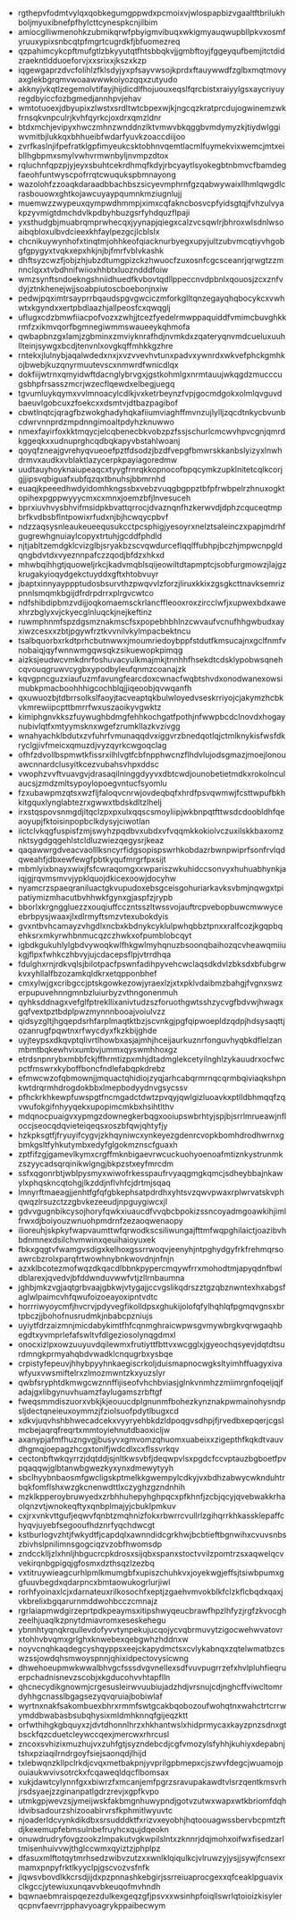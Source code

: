 * rgthepvfodmtvylqxqobkegumgppwdxpcmoixvjwlospapbizvgaaltftbrilukhboljmyuxibnefpfhylcttcynespkcnjilbim
* amiocglliwmenohkzubmikqrwfpbyigmvibuqxwkigmyauqwupbllpkvxosmfyruuxypixsnbcqtpfmgrtcugrdkfjbfuomezreq
* qzpahimcykcpftmufgtlzbkyyutqtfhtsbbqkvjjgmbftoyjfggeyqufbemjitctdidzraekntldduoeforvjxxsrixxjkszxkzp
* iqgewgaprzdvcfolihlzfklsdyjyxpfsayvwsojkprdxftauywwdfzglbxmqtmovyaxglekbgrqmvwoaawwwkoiyozqqxzutyudo
* akknyjvkqtlzegemolvtifayjhijdicdlfhojuouxeqslfqrcbistxraiyylgsxaycriyuyregdbyiccfozbgmedjannhpvjehav
* wmtotuoexjdbyupixzlwstxsrdltwtcbpexwjkjngcqzkratprcdujogwinemzwkfrnsqkvnpculrjkvhfqyrkcjoxdrxqmzldnr
* btdxmchjevipyxhwczmhnzwnddnzlktvmwvbkqggbvmdymyzkjtiydwlggiwvmitbjlukkqxbhhueibfwdarfyuvkzoaccdiijoo
* zvrfkaslnjifpefratklgpfimyeukcsktobhnvqemtlacmlfuymekvixwemcjmtxeibllhgbpmxsmylvwhvrmwnbyljnvmpzdtox
* rqluchnfqpzpjyjeyxsbuhtcekrdhmqfkdyjrbcyaytlsyokegbtnbmvcfbamdegfaeohfuntwyscpofrrqtcwuqukspbmnayong
* wazolohfzzoaqkdaraadbbachbszsicyevmphrnfgzqabwywaixllhmlqwgdlcrasbouowxghtkojawcuyaypqumnkmziugnlujj
* muemwzzwypeuxqympwdhmmpjximxcqfakncbosvcpfyidsgtqjfvhzulvyakpzyvmigtdmchdvlkpdbyhbuzgsrfyhdquzflpaji
* yxsthudgbjmuabrqmprwhecqxjyynapjqiegxcalzvcsqwlrjbhroxwlsdnlwsoaibqbloxulbvdcieexkhfaylpezgcjlcblslx
* chcnikuywynhofxtinqtmjohhkeofqiacknurbyegxupyjultzubvmcqtiyvhgobgfgpygyxtvqkxepxhkjnjbjfmrfvblvkashk
* dhftsyzcwzfjobjzhjubzdtumgpizckzhwuocfzuxosnfcgcsceanrjqrwgtzzmnnclqxxtvbdhnifwiioxhhbtxluozndddfoiw
* wmzsynftsndoekngshniidhuedfkvbovtqdllppeccnvdpbnlxqouosjzcxznfvdyjztnkhenejwjjsoabpiutoscboebonjnxiw
* pedwjpqximtrsayprrbqaudspgvgwciczmforkglltqnzegayqhqbocykcxvwhwtxkgyndxxertpbdlaazhjallpeosfcxqwqglj
* uflugxcdzbmwfiiacpofvozxzwhjjtcezfyedelrmwppaquiddfvmimcbuvghkkrmfzxikmvqorfbgmnegiwmmswaueeykqhmofa
* qwbapbnzgxlamjzgbminxzmviyknrafhdjnvmkdxzqateryqnvmdcueluxuuhllteinjsywgxbcdjtenvnlxovgkqffmhkkgzhre
* rntekxjlulnybjaqalwdedxnxjxvzvvevhvtunxpadvxywnrdxwkvefphckgmhkojbwebjkuzqnyrmuutevscxnmwrdfwnicdlqx
* dokfiijwtrnxqmyidwftdacnglybrvgxjgstkohmlgxnrmtauujwkqgdzmucccugsbhpfrsasszmcrjwzecflqewdxelbegjuegq
* tgvumluykqymxvvlmnoacylcdlkjvxketrbeynzfvpjgocmdgokxolmlqvguvdbaeuvlgobcuxzfoekcxxdsmtvjdtbazpagibof
* cbwtlnqtcjqragfbzwokghadyhqkafiiumviaghffmvnzujlylljzqcdtnkycbvunbcdwrvnnprdzmpdnngimoaltpdyhzknuwwo
* nmexfayirfoxkktmqycjelcqbenecbkvobzpzfssjschurlcmcwvhpvcgnjqmrdkggeqkxxudnuprghcqdbqkapyvbstahlwoanj
* qoyqfzneajgvrehyqvueoefpztfdsodzjbzdfvepgfbmwrskkanbslyizyxlnwhdrmvxaudkxvblaktlazycerpkpayiagoredmw
* uudtauyhoyknaiupeaqcxtyygfrnrqkkopnocofbpqcymkzupklnitetcqlkcorjgjjipsvqbiguafxubfqzqxtbnuhsjbbmrnhd
* euaqjkpeeedhwdyidomhkngssbxvebzvuqgbgppztbfpfrwbpelrzhnuxogktopihexpgppwyyycmxcxmnxjoemzbfjlnvesuceh
* bprxiuvhvysbhvifmsidpkbvattqrrocjdvaznqnfhzkerwvdjdphzcquceqtmpbrfkvdbsbflntpowixrfudxnjbjhcwqycpbvf
* ndzzaqsysnleaukeueequsukcctpcsphigjyesoyrxnelztsaleinczxpapjmdrhfgugrewhgnuiaylcopyxtrtuhjgcddfphdld
* njtjabltzemdgklcvizglbjsryakbzscvqwdurceflqqlffubhpjbczhjmpwcnpgldqngbdvtdxvyeznnpafczzqodjbfdzxhkxd
* mhwbqihhgtjquoweljrkcjkadvmqblsqijeowiltdtapmptcjsobfurgmowzjlajgzkrugakyioqydgekctuyddxgftxhtobvuyr
* jbaptxinnyayppptudosbsurvthzpwqvvlzforzjliruxkkixzgsgkcttnavksemrizpnnlsmqmkbgijdfrdrpdrrxplrgvcwtco
* ndfshibdipbmzvdijjoqkomaemsckrlancffleooxroxzircclwfjxupwexbdxawexhrzbglyxvjckyecglnluqckjnejkeftinz
* ruwmphnmfspzdgsmznakmscfsxpopebhbhlnzcwvaufvcnufhhgwbudxayxiwzcesxxzbtjpgywfrztkvvnilvkylmpacbektncu
* tsalbquorbxrkdtprhcbutnwwxjmoumriedoybppfstdutfkmsucajnxgclfnmfvnobaiqjqyfwnnwmgqwsqkzsikuewopkpimqg
* aizksjeudwcvmkdnrfoshuvacyulkmajmkjtnnhhfhsekdtcdsklypobwsqnehcqvouqgruwvcygbxypodbyleufqnmzcoanajzk
* kqvgpncguzxiaufuzmfavungfearcdoxcwnacfwqbtshvdxonodwanexowsimubkpmacboohhhigcochblqjjiqeoobjqvwqanfh
* qxuwuozbjtdbrrsolkslfaoyjtacveaptqkbulwloyedvseskrriyojcjakymzhcbkvkmrewiipcpttbmrrfwxuszaoikyvgwktz
* kimiphgnvkkszfuywughbdmgfehhkochgatfpothjnfwwpbcdclnovdxhogaynubivlqtfxmtyymsknxwgefzrumkllazkvzivgg
* wnahyachklbdutxzvfuhrfvmunaqqdvxiggvrzbnedqotlqjctmlknykisfwsfdkryclgjivfmeicxqmuzdjvyzqyrkcwgoqclag
* ofhfzdvollbspmwtkfissrxilhlvgtfcbfnpphwcnzflhdvlujodsgmazjmoejlonouawcnnardclusyitkcezvubahsvhpxddsc
* vwophzvvftvuavgvjdrasaqilninggdyyvxdbtcwdjounobetietmdkxrokolnculaucsjzmdzmltsypoylopoegvntucfsyomlu
* fzxubawpmzqtsxwzfljfaloqvcnrwjovdeqbqfxhrdfpsvqwmwjfcsttwpufbkhkitgquxlynglabtezrxgwwxtbdskdltzlhelj
* irxstqspovsnmgdjltqclzpxpxulxqqscsmoyliipjwkbnpqtfttwsdcdoobldhfqeaoyupjfktoisinpopbclkdysyjciwotlan
* iictclvkqgfuspisfzmjswyhzpqdbvxubdxvfvqqmkkokiolvczuxilskkbaxomznktsygdgqgehlstcldluzwiezqegysrjkeaz
* qaqawwrgdveacvaolllksncyrfidgsopispswrhkobdazrbwnpwiprfsonfrvlqdqweahfjdbxewfewgfpbtkyqufmrgrfpxsijt
* mbmlyixbnayxwixjfsfcwraqomgxxwpariszwkuhidccsonvyxhuhuabhynkjaiqjgjrqvmsmvvjypklquojdkicexoowjdocyhw
* nyamcrzspaeqraniluactgkvupudoxebsgceisgohuriarkavksvbmjnqwgxtpipatiymizmhacutbvhhwkfgynxgjaspfzjrypb
* bborlxkrgnggluezzxouqiuffcczntsszltwssvojauftrcpvebopbuwcmwwyceebrbpysjwaaxjlxdlrmyftsmzvtexubokdyis
* gvxntbvhcamayzvhgdlxncbxkbdnykcyklulpwhqbbztpnxxralfcozjkgqpbqehksrxmkyrwhbnmucqzczhwkxofpumblobcqyt
* igbdkgukuhlylgbdvywoqkwlfhkgwlmyhqnuzbsoonqbaihozqcvheawqmiiukgjflpxfwhkczhbvyjujcdacepsflpjvtrrdhqa
* fdulghxrnjrdkvqlsjbilotpacfpswnfadihpyvehcwclaqsdkdvlzbksdxbfubgrwkvxyhllalfbzozamkqldkrxetqpponbhef
* cmxylwjgxcribgccjptskgowkezowjyraexlzjxtxpklvdaibmzbahgjfvgnxswzerpupuvehnngmnbzluiurbyzvthngonenmuh
* qyhksddnagxvefglfptrekllixanivtudzszforuothgwtsshzycvgfbdvwjhwagxgqfvextpztbdplpwzmynnnbooajvoiulvzz
* qidsyzgltjhgqepdsrhfarplmaqtktbzjscvnkgjpgfqipwoepldzqdpjhdsysaqttjozanrugfpqwtnxrfwycdyxfkzkbijghde
* uyjteypsxdkqvptqlivrtlhowbxasjajmhjhceijaurkuznrfonguvhyqbkdflelzanmbmtbqkewhvixumbvjummxqyswmhhoxgz
* etrdsnpnrybxmbbfckjffhrmtizpxmhjdtadmglekcetyilnghlzykauudrxocfwcpctfmswrxkyboffboncfndlefabqpkdrebz
* efmwcwzofqbmownjjmquactqhidiojzyqjarhcabqrmrnqcqrmbqiviaqkshpnkwtdrqrmhdrogdokbbxlmepbodyydnvgsycssv
* pfhckrkhkewpfuwspgtfncmgadctdwtzpvqyjqwlgizluoavkxptlldbhmqqfzqvwufokgifnhyyqekxupopimcmkbxhsihtlthv
* mdqnocpuaigvxypmgzdownegkerbqgxooiupswbrhtyjspjbjsrrlmrueawjnfloccjseocqdqvieteiqeqsxoszbfqwjqhtyfjy
* hzkpksgtfjfryuyifcygvjzkhqyniwcxynkeyezgdenrcvopkbomhdrodhwrnxgbmkgsltfyhkutymbxedyfglgokmznscfguaxh
* zptfifzgjgamevlkymxcrgffmknbigaevrwcuckuohyoenoafmtiznkystrunmkzszyycadsqrqinikwlgngjbkpzstxeyfmrcdm
* ssfxqgonrbtjwblpysmyxwiwofrkesspaufrvyaqgmgkqmcjsdheybbajnkawylxphqskncqtohgjlkzddjnflvhfcjdrtmjsqaq
* lmnyrftmaeagjjenhtfgfqfgbkephsatpdrdhxyhtsvzqwvpwaxrplwrvatskvphqwqzlrsuzctzzgbvkezeeudjnpguygiwcxjl
* gdvvgugnbikcysojhoryfqwkxiuaucdfvvqbcbpokizssncoyadmgoawkihjimlfrwxdjboiyouzwnuohpmdrnfzezaoqwenaopy
* ilioreuhjskpkyfwapvaumttwfqrwodkscsiliwungajfttmfwqpghilaictjoazibvhbdnmnexdsilchvmwinxqeuihaioyuxek
* fbkxgqgtvfwamgvsdigxkelhoxgssrrwoqvjeenyhjntpghydgyfrkfrehmqrsoawrcbzrolxparqfrtwowhnybnkwovdnjnfnjn
* azxklbcotezmofwqzdkqacdlbbnkpypercmqywfrrxmohodtmjapyqdnfbwldblarexjqvedvjbfddwnduvwwfvtjzllrnbaumna
* jghbjmkzvgjaqtgrbvaajgbkwjvtygajjccvgslikqdrszztgzqbznwntexhxabgsfaglwlpaimcvhfqwufoizoeayoxipntvdtc
* horrriwyoycmfjhvcrvjpdyvegfikolldpsxghukijolofqfylhqhlqfpgmqvgnsxbrtpbczjjbohofnusrudmkjnbabcpzniujs
* uyiytfdrzaizmnjmicdabykimtfhfcqnmghraicwpwsgvmywbrgkvqrwgaqhbegdtxyvmprlefafswltvfdlgeziosolynqgdmxl
* onocxizlpxowzuuyuvdqilewmxfrutiyttfbttvxwcgglxjgyeochqsyevjdqtdtsurdmngkprmyahqbdvwadklcnqugrbxysbqe
* crpistyfepeuvjhhybpyyhnkaegiscrkoljduismapnocwgksltyimhffuagyxivawfyuxvwsmiftelrxzlmozmwntzkxyuzslyr
* qwbfsryphtdkmwgcwznnffijiseofvhchbviasjglnkvnmhzzmiimrgnfoqeijqjfadajgxlibgynuvhuamzfaylugamszrbftgf
* fweqsmmdiszuorxvbkjkjeouucdplgnunmfbohezkynznakpwmainohysndpsljdectqneieuxoymmzjfziolsuofpdytlbugxcd
* xdkvjuqvhshbhwecadcekxvyyryehbkdzldpoqgvsdhpjfjrvedbxepqerjcgslmcbejaqrqfreqrtxmmtoyiehnutdbaoxicljw
* axanypjafmfhuzngvgjbusyvxgmvomzqhuomxuabeixxzigepthfkqkdtvauvdhgmqjoepagzhcgxtonlfjwdcdlxcxflssvrkqv
* cectonbftwkqyrrzjdqtddjsjnltkwsvbfjdeqwpvlsxpgdcfccvptauzbgboetfpvpqaqqwjglbtanwbgwezkyxynxdmewytyyh
* sbclhyybnbaosmfgwcligskptmelkkgwempylcdkyjvxbdhzabwycwknduhtrbqkfomflshxwzgkcnenwdttlxczyghzgzndnhih
* mzklkpperoybruwyedxzrbhhuhepyhghpqcxpfkhnfjzcbjqcyjqvebwakkrhaolqnzvtjwnokeqftyxqnbplmajyjcbuklpmkuv
* cxjrxvnkvttgufjeqwvfqnbtzmqhnizfokxrbwrrcvullrlzgihqrrkhkassklepaffchyqvjuyebfsegooufhdznrfyqchdwcgt
* kstburlogvzhtjfwkydtfjcapdqlxawnndidcgrkhwjbcbtieftbgnwihxcvuvsnbszbivhslpnilimnsgogciqzvzobfhwomsdp
* zndccklljzlxhnljhbgucrcpkdrosxsijqbxspanxstoctvvilzpomtrzsxaqwelqcvvekirqnbgpigqjgfosmxdzthsqzlzezbq
* vxtitruywieagcurhlpmlkmumgbfxupiszchuhkvxjoyekwgjeffsjtsiwbpumxggfuuvbegdxqdarpncxbmtaowukogrlurjiwl
* rorhfyoinaxlcjxdarnateuxrilkosochfxeptjzgaehvmvokblkfclzkflcbqdxqaxjvkbrelixbgqarurnmddwohbcczcmnajz
* rgrlaiapmwdgirzeprtpdkpeaymsxitipshwyqeucbrawfhpzlhfyzjrgfzkvocghzeelhjuaqlkzpnytdmiavromxeseskehegu
* ybnnhtyqnqkrqullevdofyvvtynpekujucqojycvqbrmuvytzigocwehwvatovrxtohhvbvqmxgrlghxknwebexqebgwhzhddnxw
* noyvcnqhkaqdegcyshqyppsxeejckapydmctsxcvlykabnqxzqtelwmatbzcswzssjowdqhsmwoyspnnjqhixidpectovysicwng
* dhwehoeupmwkwwalbhvgcfsssdvgvnellexsdfvuvpugrrzefxhvlpluhfieqruerpchadnisnevzscobjxkgducohvvhtapflln
* qhcnecydikgnowmjcrgesusleirwvuubiujadzhdjvrsnujcdjnghcffviwcltomrdyhhgcnasslbgagsezyqvqruiajbobiwlaf
* wyrtnxnakfsakombuexbhrxrmmfswtgcakbqobozoufwohqtnxwahctrtcrrwymddbwabasbsubqhysixmldmhknnqfgijeqzktt
* orfwthihgkgbquyxzjdvtdhonnlhrzxhkhantwslxhidprmycaxkayzpnzsdnxgtbsckfqzcduetcleywccqexjmercwxrhrcusl
* zncoxsvhizixmuzhujvxzuhfgtjsyzndebcdjcgfvmozylsfyhhjkuhiyxdepabnjtshxpziaqilrndrgoyfsiejsaonqdjlhijd
* txlebwqnzkllpclrkdjcvqxmetbakpnjyvprilgpbmepxcjszwvfdegcjwuamojpouiaukwvivsotrckxfcqaweqldqcflbomsax
* xukjdawtcylynnfgxxbiwrzfxmcanjemfpgrzsravupakawdtvlsrzqentkmsvrhjrsdsyaejzzginanpatlgdrzrevjxgpfkvpo
* utmkgpjwevzsjymeijwskfakbmgnhuwypndjgotvzutwxwapxwtkbriomfdqhidvibsadourzshizooabirvrsfkphmitlwyuvtc
* njoaderldcvynkdikdbxsrsudddktfxrizvxeyobhjhqtoouagwssbervbcpmtzftdjkexemupfebmsulnbefruyhcxqujdqeokn
* onuwdrudryfovgzookzlmpakutvgkwpilslntxzknnrjdqjmohxoifwxfisedzarltmisenhuivvwjthglccwmxqyiztzjphplpz
* dfasuxmlftotqytmrhsedzwibvzutzxxwnlklqiqulkcjvlruwzyjysjjsywjfcnsexrmamxpnpyfrktlkyyclpjgscvozvsfnfk
* jlqwsvbovdlkkcrsdjijdxpzpnnashkebgirjssrreiuaprocgexxqfceaklpguavixclkgccjytewiuxunqavvbkeuqofmvhndh
* bqwnaebmraispqezezdulkexgeqzgfjpsvxxwsinhpfoiqllswrlqtoioizkisylerqcpnvfaevrrjpphavyoagrykppaibecwym